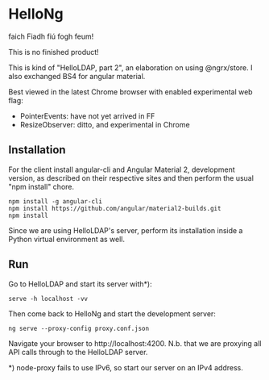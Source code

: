 HelloNg
=======

faich Fiadh fiú fogh feum!

This is no finished product!

This is kind of "HelloLDAP, part 2", an elaboration on using @ngrx/store.
I also exchanged BS4 for angular material.


Best viewed in the latest Chrome browser with enabled experimental web flag:

 - PointerEvents: have not yet arrived in FF
 - ResizeObserver: ditto, and experimental in Chrome


Installation
------------

For the client install angular-cli and Angular Material 2, development version, as described on their
respective sites and then perform the usual "npm install" chore.

    npm install -g angular-cli
    npm install https://github.com/angular/material2-builds.git
    npm install



Since we are using HelloLDAP's server, perform its installation inside a Python virtual
environment as well.


Run
---

Go to HelloLDAP and start its server with*):

    serve -h localhost -vv


Then come back to HelloNg and start the development server:

    ng serve --proxy-config proxy.conf.json

Navigate your browser to http://localhost:4200. N.b. that we are proxying all API calls through to the
HelloLDAP server.


*) node-proxy fails to use IPv6, so start our server on an IPv4 address.
